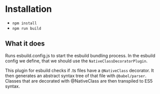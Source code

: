 # Installation

* `npm install`
* `npm run build`

## What it does

Runs esbuild.config.js to start the esbuild bundling process. In the esbuild config we define, that we should use the `NativeClassDecoratorPlugin`.

This plugin for esbuild checks if .ts files have a `@NativeClass` decorator. It then generates an abstract syntax tree of that file with `@babel/parser`. Classes that are decorated with @NativeClass are then transpiled to ES5 syntax.